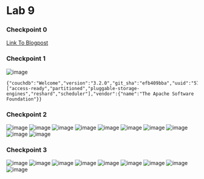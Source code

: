 # Lab 9
### Checkpoint 0
[Link To Blogpost](https://github.com/phama2/oss-repo-template/wiki/4-1-2022-Week-6.5-Blogpost-(Lab-9))

### Checkpoint 1
![image](https://user-images.githubusercontent.com/70230763/161300414-2814f8fb-f2c0-4c42-9daa-662d520b7182.png)

```
{"couchdb":"Welcome","version":"3.2.0","git_sha":"efb409bba","uuid":"5712b79c5c2da10ca391f41f202c5c16","features":["access-ready","partitioned","pluggable-storage-engines","reshard","scheduler"],"vendor":{"name":"The Apache Software Foundation"}}
```

### Checkpoint 2
![image](https://user-images.githubusercontent.com/70230763/161300923-979b3404-c492-41af-b104-1cb402dc8777.png)
![image](https://user-images.githubusercontent.com/70230763/161304325-a9e0f4f9-e3f0-4c39-971f-2d1bb1215c8a.png)
![image](https://user-images.githubusercontent.com/70230763/161304653-024558bb-e72a-40f2-834c-32811479996b.png)
![image](https://user-images.githubusercontent.com/70230763/161304991-fe3ffc2b-0458-474e-83d3-23099f69d7e7.png)
![image](https://user-images.githubusercontent.com/70230763/161305260-439d739f-69ba-4386-9596-1868651358eb.png)
![image](https://user-images.githubusercontent.com/70230763/161306681-0bac44cd-cd91-41b3-be02-48fb6db61953.png)
![image](https://user-images.githubusercontent.com/70230763/161306766-284a9135-35f6-477a-aa2f-08c2f180e45a.png)
![image](https://user-images.githubusercontent.com/70230763/161306920-13594843-7a50-466f-a90d-31a192ddffba.png)
![image](https://user-images.githubusercontent.com/70230763/161307360-5134d138-0e90-4568-8016-5ebe46b6207f.png)
![image](https://user-images.githubusercontent.com/70230763/161307391-d3ba7cac-66a2-4844-b883-3778a6d596d0.png)

### Checkpoint 3
![image](https://user-images.githubusercontent.com/70230763/161307663-378cdeee-e063-4bbe-8657-a9ac8075e58b.png)
![image](https://user-images.githubusercontent.com/70230763/161307714-bfafe292-c270-4ef0-b201-29eb035e1539.png)
![image](https://user-images.githubusercontent.com/70230763/161307987-3055ebd1-816e-4cdd-8be7-fc29b2fde7eb.png)
![image](https://user-images.githubusercontent.com/70230763/161308139-fca24741-c648-4929-89eb-0c21a0f92dbe.png)
![image](https://user-images.githubusercontent.com/70230763/161308287-c47f3682-762f-44b5-961a-788fcb16d80b.png)
![image](https://user-images.githubusercontent.com/70230763/161308764-0b7fad9c-34b6-4341-916a-cc256a1a1a53.png)
![image](https://user-images.githubusercontent.com/70230763/161309285-f120fe6c-38ee-4cab-82ca-e47303cab42f.png)
![image](https://user-images.githubusercontent.com/70230763/161309643-97ed9a03-9e82-4c35-a86f-6073544318de.png)
![image](https://user-images.githubusercontent.com/70230763/161309813-8a9664fd-85b1-405d-ba6c-91ea1c1e6465.png)
